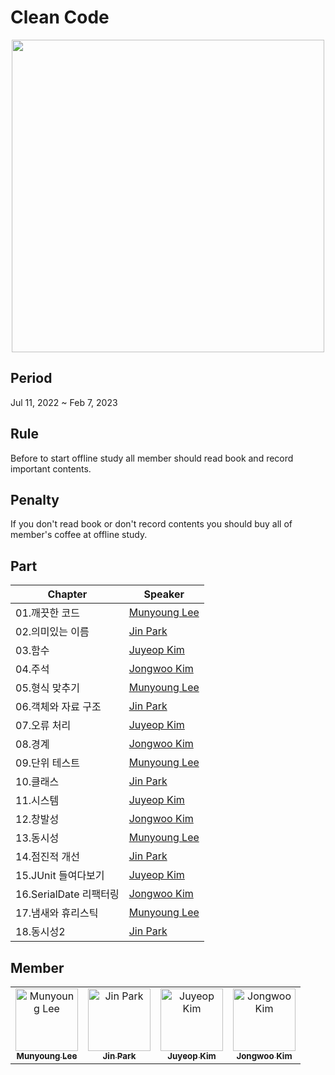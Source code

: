 # Clean Code
<p align="center">
<img height=500 src=https://user-images.githubusercontent.com/49600974/217539295-1c3e9233-0d5e-453b-99f3-24da484df465.png />
</p>

## Period
Jul 11, 2022 ~ Feb 7, 2023

## Rule
Before to start offline study all member should read book and record important contents.

## Penalty
If you don't read book or don't record contents you should buy all of member's coffee at offline study.

## Part
|Chapter|Speaker|
|---|---|
|01.깨끗한 코드|<a href="https://github.com/munyoung03">Munyoung Lee</a>|
|02.의미있는 이름|<a href="https://github.com/ParkJin0318">Jin Park</a>|
|03.함수|<a href="https://github.com/juyeop03">Juyeop Kim</a>|
|04.주석|<a href="https://github.com/kimjw2003">Jongwoo Kim</a>|
|05.형식 맞추기|<a href="https://github.com/munyoung03">Munyoung Lee</a>|
|06.객체와 자료 구조|<a href="https://github.com/ParkJin0318">Jin Park</a>|
|07.오류 처리|<a href="https://github.com/juyeop03">Juyeop Kim</a>|
|08.경계|<a href="https://github.com/kimjw2003">Jongwoo Kim</a>|
|09.단위 테스트|<a href="https://github.com/munyoung03">Munyoung Lee</a>|
|10.클래스|<a href="https://github.com/ParkJin0318">Jin Park</a>|
|11.시스템|<a href="https://github.com/juyeop03">Juyeop Kim</a>|
|12.창발성|<a href="https://github.com/kimjw2003">Jongwoo Kim</a>|
|13.동시성|<a href="https://github.com/munyoung03">Munyoung Lee</a>|
|14.점진적 개선|<a href="https://github.com/ParkJin0318">Jin Park</a>|
|15.JUnit 들여다보기|<a href="https://github.com/juyeop03">Juyeop Kim</a>|
|16.SerialDate 리팩터링|<a href="https://github.com/kimjw2003">Jongwoo Kim</a>|
|17.냄새와 휴리스틱|<a href="https://github.com/munyoung03">Munyoung Lee</a>|
|18.동시성2|<a href="https://github.com/ParkJin0318">Jin Park</a>|

## Member
<table>
  <tbody>
    <tr>
      <td align="center">
        <a href="https://github.com/munyoung03"><img src="https://avatars.githubusercontent.com/u/54434010?v=4" width="100px;" alt="Munyoung Lee"/>
        <br/>
        <sub><b>Munyoung Lee</b></sub>
        </a>
        <br/>
      </td>
      <td align="center">
        <a href="https://github.com/ParkJin0318"><img src="https://avatars.githubusercontent.com/u/50200481?v=4" width="100px;" alt="Jin Park"/>
        <br/>
        <sub><b>Jin Park</b></sub>
        </a>
        <br/>
      </td>
      <td align="center">
        <a href="https://github.com/juyeop03"><img src="https://avatars.githubusercontent.com/u/49600974?v=4" width="100px;" alt="Juyeop Kim"/>
        <br/>
        <sub><b>Juyeop Kim</b></sub>
        </a>
        <br/>
      </td>
      <td align="center">
        <a href="https://github.com/kimjw2003"><img src="https://avatars.githubusercontent.com/u/55072002?v=4" width="100px;" alt="Jongwoo Kim"/>
        <br/>
        <sub><b>Jongwoo Kim</b></sub>
        </a>
        <br/>
      </td>
    </tr>
  </tbody>
</table>


